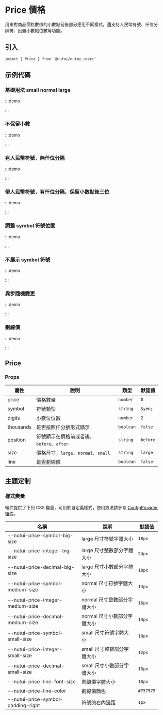 # Price 價格

用來對商品價格數值的小數點前後部分應用不同樣式，還支持人民幣符號、仟位分隔符、設置小數點位數等功能。

## 引入

```tsx
import { Price } from '@nutui/nutui-react'
```

## 示例代碼

### 基礎用法 small normal large

:::demo

<CodeBlock src='h5/demo1.tsx'></CodeBlock>

:::

### 不保留小數

:::demo

<CodeBlock src='h5/demo2.tsx'></CodeBlock>

:::

### 有人民幣符號，無仟位分隔

:::demo

<CodeBlock src='h5/demo3.tsx'></CodeBlock>

:::

### 帶人民幣符號，有仟位分隔，保留小數點後三位

:::demo

<CodeBlock src='h5/demo4.tsx'></CodeBlock>

:::

### 調整 symbol 符號位置

:::demo

<CodeBlock src='h5/demo5.tsx'></CodeBlock>

:::

### 不展示 symbol 符號

:::demo

<CodeBlock src='h5/demo6.tsx'></CodeBlock>

:::

### 異步隨機變更

:::demo

<CodeBlock src='h5/demo7.tsx'></CodeBlock>

:::

### 劃線價

:::demo

<CodeBlock src='h5/demo8.tsx'></CodeBlock>

:::

## Price

### Props

| 屬性 | 說明 | 類型 | 默認值 |
| --- | --- | --- | --- |
| price | 價格數量 | `number` | `0` |
| symbol | 符號類型 | `string` | `&yen;` |
| digits | 小數位位數 | `number` | `2` |
| thousands | 是否按照仟分號形式顯示 | `boolean` | `false` |
| position | 符號顯示在價格前或者後，`before`、`after` | `string` | `before` |
| size | 價格尺寸，`large`、`normal`、`small` | `string` | `large` |
| line | 是否劃線價 | `boolean` | `false` |

## 主題定制

### 樣式變量

組件提供了下列 CSS 變量，可用於自定義樣式，使用方法請參考 [ConfigProvider 組件](#/zh-CN/component/configprovider)。

| 名稱 | 說明 | 默認值 |
| --- | --- | --- |
| \--nutui-price-symbol-big-size | large 尺寸符號字體大小 | `18px` |
| \--nutui-price-integer-big-size | large 尺寸整數部分字體大小 | `24px` |
| \--nutui-price-decimal-big-size | large 尺寸小數部分字體大小 | `18px` |
| \--nutui-price-symbol-medium-size | normal 尺寸符號字體大小 | `14px` |
| \--nutui-price-integer-medium-size | normal 尺寸整數部分字體大小 | `16px` |
| \--nutui-price-decimal-medium-size | normal 尺寸小數部分字體大小 | `14px` |
| \--nutui-price-symbol-small-size | small 尺寸符號字體大小 | `10px` |
| \--nutui-price-integer-small-size | small 尺寸整數部分字體大小 | `12px` |
| \--nutui-price-decimal-small-size | small 尺寸小數部分字體大小 | `10px` |
| \--nutui-price-line-font-size | 劃線價字體大小 | `10px` |
| \--nutui-price-line-color | 劃線價顏色 | `#757575` |
| \--nutui-price-symbol-padding-right | 符號的右內邊距 | `1px` |
